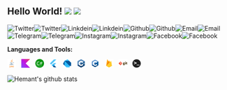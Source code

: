 ## Hello World! <img src="https://raw.githubusercontent.com/iampavangandhi/iampavangandhi/master/gifs/Hi.gif" width="25px"> <img src="https://komarev.com/ghpvc/?username=hemantbeast"></h2>

<a href="https://twitter.com/hemantbeast" target="_blank">
  <img align="left" alt="Twitter" src="https://api.iconify.design/simple-icons/twitter.svg?color=white&height=22#gh-dark-mode-only" />
  <img align="left" alt="Twitter" src="https://api.iconify.design/simple-icons/twitter.svg?color=dark&height=22#gh-light-mode-only" />
</a>
<a href="https://www.linkedin.com/in/hemantdesharma/" target="_blank">
  <img align="left" alt="Linkdein" src="https://api.iconify.design/simple-icons/linkedin.svg?color=white&height=22#gh-dark-mode-only" />
  <img align="left" alt="Linkdein" src="https://api.iconify.design/simple-icons/linkedin.svg?color=dark&height=22#gh-light-mode-only" />
</a>
<a href="https://github.com/hemantbeast" target="_blank">
  <img align="left" alt="Github" src="https://api.iconify.design/simple-icons/github.svg?color=white&height=22#gh-dark-mode-only" />
  <img align="left" alt="Github" src="https://api.iconify.design/simple-icons/github.svg?color=dark&height=22#gh-light-mode-only" />
</a>
<a href="mailto:hemantbeast@gmail.com" target="_blank">
  <img align="left" alt="Email" src="https://api.iconify.design/simple-icons/gmail.svg?color=white&height=22#gh-dark-mode-only" />
  <img align="left" alt="Email" src="https://api.iconify.design/simple-icons/gmail.svg?color=dark&height=22#gh-light-mode-only" />
</a>
<a href="https://t.me/hemantbeast" target="_blank">
  <img align="left" alt="Telegram" src="https://api.iconify.design/simple-icons/telegram.svg?color=white&height=22#gh-dark-mode-only" />
  <img align="left" alt="Telegram" src="https://api.iconify.design/simple-icons/telegram.svg?color=dark&height=22#gh-light-mode-only" />
</a>
<a href="https://instagram.com/hemantbeast" target="_blank">
  <img align="left" alt="Instagram" src="https://api.iconify.design/simple-icons/instagram.svg?color=white&height=22#gh-dark-mode-only" />
  <img align="left" alt="Instagram" src="https://api.iconify.design/simple-icons/instagram.svg?color=dark&height=22#gh-light-mode-only" />
</a>
<a href="https://facebook.com/hemantbeast" target="_blank">
  <img align="left" alt="Facebook" src="https://api.iconify.design/simple-icons/facebook.svg?color=white&height=22#gh-dark-mode-only" />
  <img align="left" alt="Facebook" src="https://api.iconify.design/simple-icons/facebook.svg?color=dark&height=22#gh-light-mode-only" />
</a>

<br /><br />

**Languages and Tools:**

<p align="left"> 
<img  height="20"  src="https://raw.githubusercontent.com/github/explore/80688e429a7d4ef2fca1e82350fe8e3517d3494d/topics/java/java.png">
&nbsp;
<img  height="20"  src="https://raw.githubusercontent.com/github/explore/80688e429a7d4ef2fca1e82350fe8e3517d3494d/topics/kotlin/kotlin.png">
&nbsp;
<img  height="20"  src="https://raw.githubusercontent.com/github/explore/80688e429a7d4ef2fca1e82350fe8e3517d3494d/topics/csharp/csharp.png">
&nbsp;
<img  height="20"  src="https://raw.githubusercontent.com/github/explore/80688e429a7d4ef2fca1e82350fe8e3517d3494d/topics/flutter/flutter.png">
&nbsp;
<img  height="20"  src="https://raw.githubusercontent.com/github/explore/80688e429a7d4ef2fca1e82350fe8e3517d3494d/topics/dart/dart.png">
&nbsp;
<img  height="20"  src="https://raw.githubusercontent.com/github/explore/80688e429a7d4ef2fca1e82350fe8e3517d3494d/topics/cpp/cpp.png">
&nbsp;
<img  height="20"  src="https://raw.githubusercontent.com/github/explore/80688e429a7d4ef2fca1e82350fe8e3517d3494d/topics/c/c.png">
&nbsp;
<img  height="20"  src="https://raw.githubusercontent.com/github/explore/80688e429a7d4ef2fca1e82350fe8e3517d3494d/topics/firebase/firebase.png">
&nbsp;
<img  height="20"  src="https://raw.githubusercontent.com/github/explore/80688e429a7d4ef2fca1e82350fe8e3517d3494d/topics/git/git.png">
&nbsp;
<img  height="20"  src="https://raw.githubusercontent.com/github/explore/80688e429a7d4ef2fca1e82350fe8e3517d3494d/topics/terminal/terminal.png">
</p>

![Hemant's github stats](https://github-readme-stats.vercel.app/api?username=hemantbeast&show_icons=true&theme=dark)
